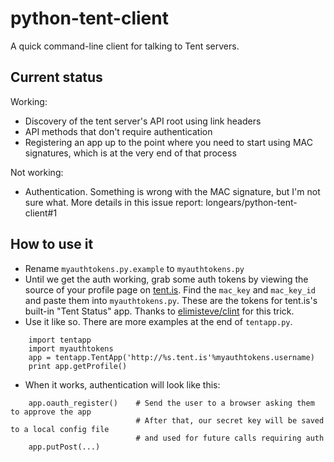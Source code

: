 python-tent-client
==================

A quick command-line client for talking to Tent servers.

Current status
--------------

Working:
* Discovery of the tent server's API root using link headers
* API methods that don't require authentication
* Registering an app up to the point where you need to start using MAC signatures, which is at the very end of that process

Not working:
* Authentication.  Something is wrong with the MAC signature, but I'm not sure what.  More details in this issue report: longears/python-tent-client#1

How to use it
-------------

* Rename `myauthtokens.py.example` to `myauthtokens.py`
* Until we get the auth working, grab some auth tokens by viewing the source of your profile page on [tent.is](https://tent.is/).  Find the `mac_key` and `mac_key_id` and paste them into `myauthtokens.py`.  These are the tokens for tent.is's built-in "Tent Status" app.  Thanks to [elimisteve/clint](https://github.com/elimisteve/clint) for this trick.
* Use it like so.  There are more examples at the end of `tentapp.py`.

```
    import tentapp
    import myauthtokens
    app = tentapp.TentApp('http://%s.tent.is'%myauthtokens.username)
    print app.getProfile()
```

* When it works, authentication will look like this:

```
    app.oauth_register()    # Send the user to a browser asking them to approve the app
                            # After that, our secret key will be saved to a local config file
                            # and used for future calls requiring auth
    app.putPost(...)
```

